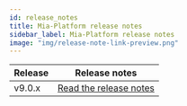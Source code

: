 ```yaml
---
id: release_notes
title: Mia-Platform release notes
sidebar_label: Mia-Platform release notes
image: "img/release-note-link-preview.png"
---
```

| Release | Release notes                       |
| ------- |-------------------------------------|
| v9.0.x    | [Read the release notes](RN_v9-0/v9.0.1) |

<br/>
